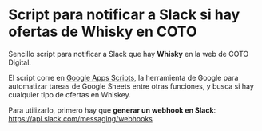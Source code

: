 # Script para notificar a Slack si hay ofertas de Whisky en COTO

Sencillo script para notificar a Slack que hay **Whisky** en la web de COTO Digital. 

El script corre en [Google Apps Scripts](https://script.google.com/), la herramienta de Google para automatizar tareas de Google Sheets entre otras funciones, y busca si hay cualquier tipo de ofertas en Whiskey.

Para utilizarlo, primero hay que **generar un webhook en Slack**: https://api.slack.com/messaging/webhooks
